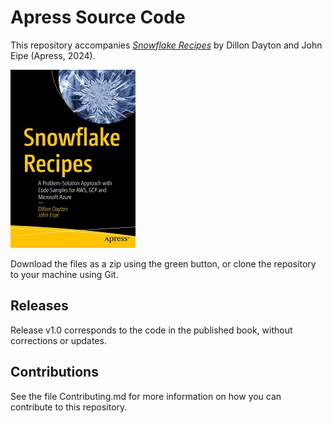 # Apress Source Code

This repository accompanies [*Snowflake Recipes*](https://www.link.springer.com/book/10.1007/979-8-8688-0938-5) by Dillon Dayton and John Eipe (Apress, 2024).

[comment]: #cover
![Cover image](979-8-8688-0937-8.jpg)

Download the files as a zip using the green button, or clone the repository to your machine using Git.

## Releases

Release v1.0 corresponds to the code in the published book, without corrections or updates.

## Contributions

See the file Contributing.md for more information on how you can contribute to this repository.